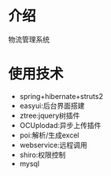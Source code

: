 # 介绍 #
物流管理系统

# 使用技术 #
- spring+hibernate+struts2
- easyui:后台界面搭建
- ztree:jquery树插件
- OCUplodad:异步上传插件
- poi:解析/生成excel
- webservice:远程调用
- shiro:权限控制
- mysql
